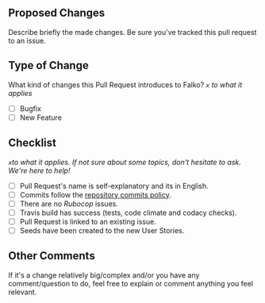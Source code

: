 ## Proposed Changes

Describe briefly the made changes. Be sure you've tracked this pull request to an issue.

## Type of Change

What kind of changes this Pull Request introduces to Falko?
_`x` to what it applies_

- [ ] Bugfix
- [ ] New Feature

## Checklist

_`x`to what it applies. If not sure about some topics, don't hesitate to ask. We're here to help!_

- [ ] Pull Request's name is self-explanatory and its in English.
- [ ] Commits follow the [repository commits policy](https://github.com/fga-gpp-mds/Falko-2017.2-BackEnd/wiki/Plano-de-Gerenciamento-de-Configura%C3%A7%C3%A3o-de-Software#41---pol%C3%ADtica-de-commits).
- [ ] There are no _Rubocop_ issues.
- [ ] Travis build has success (tests, code climate and codacy checks).
- [ ] Pull Request is linked to an existing issue.
- [ ] Seeds have been created to the new User Stories.

## Other Comments
If it's a change relatively big/complex and/or you have any comment/question to do, feel free to explain or comment anything you feel relevant.